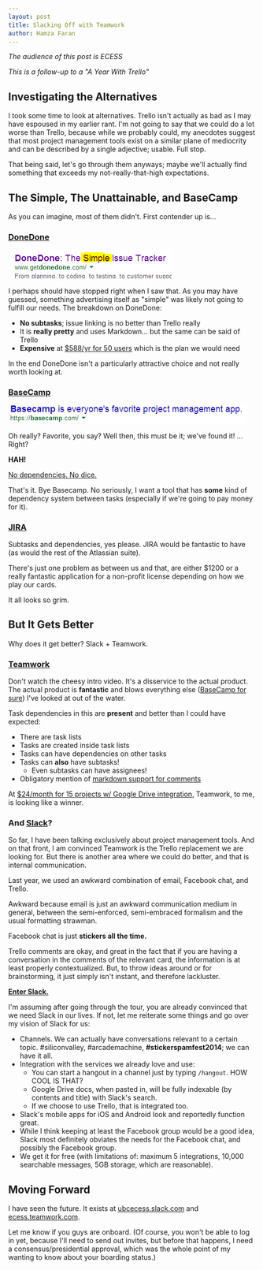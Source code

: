 ```yaml
---
layout: post
title: Slacking Off with Teamwork
author: Hamza Faran
---
```


*The audience of this post is ECESS*

*This is a follow-up to a "A Year With Trello"*

## Investigating the Alternatives

I took some time to look at alternatives. Trello isn't actually as bad as I may have
espoused in my earlier rant. I'm not going to say that we could do a lot worse than Trello,
because while we probably could, my anecdotes suggest that most project management
 tools exist on a similar plane of mediocrity and can be described by a single adjective; usable. Full stop.

That being said, let's go through them anyways; maybe we'll actually find something
that exceeds my not-really-that-high expectations.

## The Simple, The Unattainable, and BaseCamp

As you can imagine, most of them didn't. First contender up is...

### [DoneDone](http://www.getdonedone.com/)

![Red Flag!](/images/slacking_teamwork/donedone.png)

I perhaps should have stopped right when I saw that. As you may have guessed,
something advertising itself as "simple" was likely not going to fulfill our needs. The breakdown on DoneDone:

* **No subtasks**; issue linking is no better than Trello really
* It is **really pretty** and uses Markdown... but the same can be said of Trello
* **Expensive** at [$588/yr for 50 users](http://www.getdonedone.com/plans-pricing/) which is the plan we would need

In the end DoneDone isn't a particularly attractive choice and not really worth looking at.

### [BaseCamp](https://basecamp.com)

![ORLY](/images/slacking_teamwork/basecamp.png)

Oh really? Favorite, you say? Well then, this must be it; we've found it! ... Right?

**HAH!**

[No dependencies. No dice.](https://help.37signals.com/basecamp/questions/225-does-basecamp-support-task-dependencies)

That's it. Bye Basecamp. No seriously, I want a tool that has **some** kind of dependency system between tasks (especially if we're going to pay money for it).

### [JIRA](https://www.atlassian.com/software/jira)

Subtasks and dependencies, yes please. JIRA would be fantastic to have (as would the rest of the Atlassian suite).

There's just one problem as between us and that, are either $1200 or a really fantastic application for a non-profit license depending on how we play our cards.

It all looks so grim.


## But It Gets Better

Why does it get better? Slack + Teamwork.

### [Teamwork](https://www.teamwork.com/)

Don't watch the cheesy intro video. It's a disservice to the actual product. The actual product is **fantastic** and blows everything else ([BaseCamp for sure](http://geekyscribbles.com/basecamp-vs-teamwork-pm-why-we-packed-up-camp-and-moved/)) I've looked at out of the water.

Task dependencies in this are **present** and better than I could have expected:

* There are task lists
* Tasks are created inside task lists
* Tasks can have dependencies on other tasks
* Tasks can **also** have subtasks!
    * Even subtasks can have assignees!
* Obligatory mention of [markdown support for comments](http://engineroom.teamwork.com/messages-and-comments-now-support-formatting-with-markdown/)

At [$24/month for 15 projects w/ Google Drive integration](https://www.teamwork.com/pricing), Teamwork, to me, is looking like a winner.

### And [Slack](www.slack.com)?

So far, I have been talking exclusively about project management tools. And on that front, I am convinced Teamwork is the Trello replacement we are looking for. But there is another area where we could do better, and that is internal communication.

Last year, we used an awkward combination of email, Facebook chat, and Trello.

Awkward because email is just an awkward communication medium in general, between the semi-enforced, semi-embraced formalism and the usual formatting strawman.

Facebook chat is just **stickers all the time.**

Trello comments are okay, and great in the fact that if you are having a conversation in the comments of the relevant card, the information is at least properly contextualized. But, to throw ideas around or for brainstorming, it just simply isn't instant, and therefore lackluster.

**[Enter Slack.](https://slack.com/is)**

I'm assuming after going through the tour, you are already convinced that we need Slack in our lives. If not, let me reiterate some things and go over my vision of Slack for us:

* Channels. We can actually have conversations relevant to a certain topic. #siliconvalley, #arcademachine, **#stickerspamfest2014**; we can have it all.
* Integration with the services we already love and use:
    * You can start a hangout in a channel just by typing `/hangout`. HOW COOL IS THAT?
    * Google Drive docs, when pasted in, will be fully indexable (by contents and title) with Slack's search.
    * If we choose to use Trello, that is integrated too.
* Slack's mobile apps for iOS and Android look and reportedly function great.
* While I think keeping at least the Facebook group would be a good idea, Slack most definitely obviates the needs for the Facebook chat, and possibly the Facebook group.
* We get it for free (with limitations of: maximum 5 integrations, 10,000 searchable messages, 5GB storage, which are reasonable).


## Moving Forward

I have seen the future. It exists at [ubcecess.slack.com](https://ubcecess.slack.com) and [ecess.teamwork.com](https://ecess.teamwork.com).

Let me know if you guys are onboard. (Of course, you won't be able to log in yet, because I'll need to send out invites, but before that happens, I need a consensus/presidential approval, which was the whole point of my wanting to know about your boarding status.)
